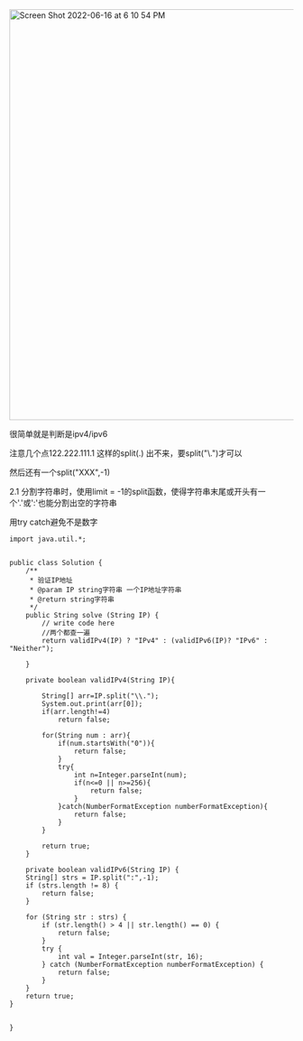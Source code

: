 
<img width="728" alt="Screen Shot 2022-06-16 at 6 10 54 PM" src="https://user-images.githubusercontent.com/59748598/174202605-5d8938ff-fc74-4d57-b77c-eaa3c630373d.png">

很简单就是判断是ipv4/ipv6

注意几个点122.222.111.1 这样的split(.) 出不来，要split("\\.")才可以

然后还有一个split("XXX",-1)

2.1 分割字符串时，使用limit = -1的split函数，使得字符串末尾或开头有一个'.'或':'也能分割出空的字符串

用try catch避免不是数字

```` 
import java.util.*;


public class Solution {
    /**
     * 验证IP地址
     * @param IP string字符串 一个IP地址字符串
     * @return string字符串
     */
    public String solve (String IP) {
        // write code here
        //两个都查一遍
        return validIPv4(IP) ? "IPv4" : (validIPv6(IP)? "IPv6" : "Neither");
        
    }
    
    private boolean validIPv4(String IP){
        
        String[] arr=IP.split("\\.");
        System.out.print(arr[0]);
        if(arr.length!=4)
            return false;
        
        for(String num : arr){
            if(num.startsWith("0")){
                return false;
            }
            try{
                int n=Integer.parseInt(num);
                if(n<=0 || n>=256){
                    return false;
                }
            }catch(NumberFormatException numberFormatException){
                return false;
            }
        }
        
        return true;
    }
    
    private boolean validIPv6(String IP) {
    String[] strs = IP.split(":",-1);
    if (strs.length != 8) {
        return false;
    }
 
    for (String str : strs) {
        if (str.length() > 4 || str.length() == 0) {
            return false;
        }
        try {
            int val = Integer.parseInt(str, 16);
        } catch (NumberFormatException numberFormatException) {
            return false;
        }
    }
    return true;
}
    
    
}
````



